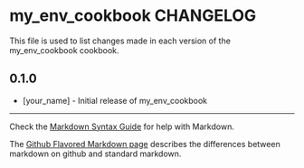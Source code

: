 # my_env_cookbook CHANGELOG

This file is used to list changes made in each version of the my_env_cookbook cookbook.

## 0.1.0
- [your_name] - Initial release of my_env_cookbook

- - -
Check the [Markdown Syntax Guide](http://daringfireball.net/projects/markdown/syntax) for help with Markdown.

The [Github Flavored Markdown page](http://github.github.com/github-flavored-markdown/) describes the differences between markdown on github and standard markdown.
